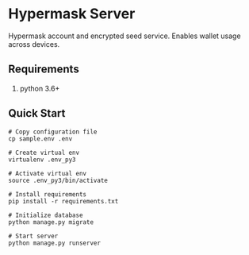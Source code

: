# **Hypermask Server**

Hypermask account and encrypted seed service. Enables wallet usage across devices.

## Requirements

1. python 3.6+

## Quick Start

```
# Copy configuration file
cp sample.env .env

# Create virtual env
virtualenv .env_py3

# Activate virtual env
source .env_py3/bin/activate

# Install requirements
pip install -r requirements.txt

# Initialize database
python manage.py migrate

# Start server
python manage.py runserver
```
